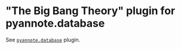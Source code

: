 # "The Big Bang Theory" plugin for pyannote.database

See [`pyannote.database`](http://github.com/pyannote/pyannote-database) plugin.
